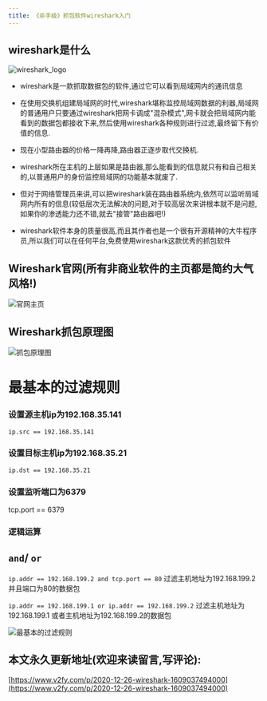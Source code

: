 ```yaml
---
title: 《杀手级》抓包软件wireshark入门
---
```






## wireshark是什么

![wireshark_logo](https://www.v2fy.com/asset/0i/jikemiji/jikemiji-md/2020-12-26-wireshark-1609037494000.assets/3203841-0a0585c6366366fb.png)


- wireshark是一款抓取数据包的软件,通过它可以看到局域网内的通讯信息

- 在使用交换机组建局域网的时代,wireshark堪称监控局域网数据的利器,局域网的普通用户只要通过wireshark把网卡调成"混杂模式",网卡就会把局域网内能看到的数据包都接收下来,然后使用wireshark各种规则进行过滤,最终留下有价值的信息.

- 现在小型路由器的价格一降再降,路由器正逐步取代交换机.

- wireshark所在主机的上层如果是路由器,那么能看到的信息就只有和自己相关的,以普通用户的身份监控局域网的功能基本就废了.

- 但对于网络管理员来讲,可以把wireshark装在路由器系统内,依然可以监听局域网内所有的信息(较低层次无法解决的问题,对于较高层次来讲根本就不是问题,如果你的渗透能力还不错,就去"接管"路由器吧!)

- wireshark软件本身的质量很高,而且其作者也是一个很有开源精神的大牛程序员,所以我们可以在任何平台,免费使用wireshark这款优秀的抓包软件

## Wireshark官网(所有非商业软件的主页都是简约大气风格!)

![官网主页](https://www.v2fy.com/asset/0i/jikemiji/jikemiji-md/2020-12-26-wireshark-1609037494000.assets/3203841-7a6e55b4b67edf1a.png)


## Wireshark抓包原理图

![抓包原理图](https://www.v2fy.com/asset/0i/jikemiji/jikemiji-md/2020-12-26-wireshark-1609037494000.assets/3203841-4699807497fad39e.png)


# 最基本的过滤规则





### 设置源主机ip为192.168.35.141
`ip.src == 192.168.35.141`

### 设置目标主机ip为192.168.35.21
`ip.dst == 192.168.35.21`
### 设置监听端口为6379
tcp.port == 6379

### 逻辑运算

`and`/ `or`
---

`ip.addr == 192.168.199.2 and tcp.port == 80` 过滤主机地址为192.168.199.2 并且端口为80的数据包

`ip.addr == 192.168.199.1 or ip.addr == 192.168.199.2` 过滤主机地址为192.168.199.1 或者主机地址为192.168.199.2的数据包



![最基本的过滤规则](https://www.v2fy.com/asset/0i/jikemiji/jikemiji-md/2020-12-26-wireshark-1609037494000.assets/3203841-50d6cc082f5a3082.png)





## 本文永久更新地址(欢迎来读留言,写评论):

[https://www.v2fy.com/p/2020-12-26-wireshark-1609037494000](https://www.v2fy.com/p/2020-12-26-wireshark-1609037494000)


